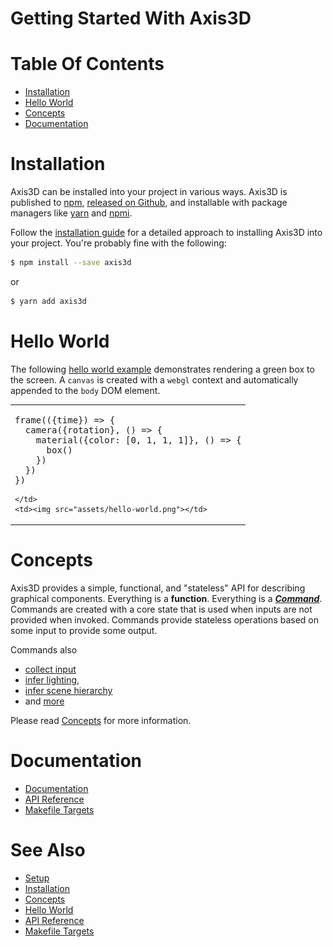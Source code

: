 Getting Started With Axis3D
===========================

# Table Of Contents

- [Installation](#installation)
- [Hello World](#hello-world)
- [Concepts](#concepts)
- [Documentation](#documentation)

# <a name="installation"></a> Installation

Axis3D can be installed into your project in various ways. Axis3D is
published to [npm][npm/axis3d], [released on Github][releases], and
installable with package managers like [yarn][yarn] and [npmi][npmi].

Follow the [installation guide](install.md) for a detailed approach to
installing Axis3D into your project. You're probably fine with the
following:

```sh
$ npm install --save axis3d
```

or

```sh
$ yarn add axis3d
```

# <a name="hello-world"></a> Hello World

The following [hello world example](hello-world.md) demonstrates rendering a
green box to the screen. A `canvas` is created with a `webgl` context and
automatically appended to the `body` DOM element.

<table>
  <tbody>
  <tr>
    <td>

<pre lang="js">
frame(({time}) => {
  camera({rotation}, () => {
    material({color: [0, 1, 1, 1]}, () => {
      box()
    })
  })
})
</pre>

    </td>
    <td><img src="assets/hello-world.png"></td>
  </tr>
  </tbody>
</table>

# <a name="concepts"></a> Concepts

Axis3D provides a simple, functional, and "stateless" API for describing
graphical components. Everything is a **function**. Everything is a
***[Command](api/Command.md)***. Commands are created with a core state that
is used when inputs are not provided when invoked. Commands provide stateless
operations based on some input to provide some output.

Commands also
* [collect input](concepts.md#input)
* [infer lighting](concepts.md#lighting),
* [infer scene hierarchy](concepts.md#scene-hierarchy])
* and [more](api/index.md)

Please read [Concepts](concepts.md) for more information.

# <a name="documentation"></a> Documentation

* [Documentation](index.md)
* [API Reference](api/index.md)
* [Makefile Targets](makefile.md)

# <a name="see-also"></a> See Also

* [Setup](setup.md)
* [Installation](install.md)
* [Concepts](concepts.md)
* [Hello World](hello-world.md)
* [API Reference](api/index.md)
* [Makefile Targets](makefile.md)

[npm/axis3d]: https://www.npmjs.com/package/axis3d
[releases]: https://github.com/littlstar/axis3d/releases
[THREE]: https://github.com/mrdoob/three.js
[npmi]: https://github.com/maxleiko/npmi
[yarn]: https://github.com/yarnpkg/yarn
[regl]: https://github.com/regl-project/regl
